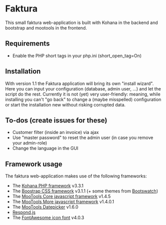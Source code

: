 # Faktura
This small faktura web-application is built with Kohana in the backend and bootstrap and mootools in the frontend.

## Requirements
 * Enable the PHP short tags in your php.ini (short_open_tag=On)

## Installation
With version 1.1 the Faktura application will bring its own "install wizard". Here you can input your configuration (database, admin user, ...) and let the script do the rest.
Currently it is not (yet) very user-friendly: meaning, while installing you can't "go back" to change a (maybe misspelled) configuration or start the installation new without risking corrupted data.

## To-dos (create issues for these)
 * Customer filter (inside an invoice) via ajax
 * Use "master password" to reset the admin user (in case you remove your admin-role)
 * Change the language in the GUI

## Framework usage
The faktura web-application makes use of the following frameworks:
 * The [Kohana PHP framework](http://kohanaframework.org/) v3.3.1
 * The [Boostrap CSS framework](http://getbootstrap.com/) v3.1.1 (+ some themes from [Bootswatch](http://bootswatch.com))
 * The [MooTools Core javascript framework](http://mootools.net/) v1.4.5
 * The [MooTools More javascript framework](http://mootools.net/more/) v1.4.0.1
 * The [MooTools Datepicker](http://mootools.net/forge/p/mootools_datepicker) v1.6.0
 * [Respond.js](https://github.com/scottjehl/Respond)
 * The [FontAwesome icon font](http://fortawesome.github.io/Font-Awesome/) v4.0.3
